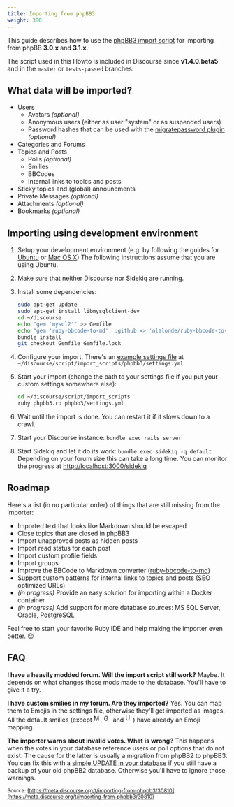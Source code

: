```yaml
---
title: Importing from phpBB3
weight: 380
---
```


This guide describes how to use the [phpBB3 import script][1] for importing from phpBB **3.0.x** and **3.1.x**.

The script used in this Howto is included in Discourse since **v1.4.0.beta5** and in the `master` or `tests-passed` branches.

## What data will be imported?
- Users
  - Avatars *(optional)*
  - Anonymous users (either as user "system" or as suspended users)
  - Password hashes that can be used with the [migratepassword plugin][6] *(optional)*
- Categories and Forums
- Topics and Posts
  - Polls *(optional)*
  - Smilies
  - BBCodes
  - Internal links to topics and posts
- Sticky topics and (global) announcments
- Private Messages *(optional)*
- Attachments *(optional)*
- Bookmarks *(optional)*


## Importing using development environment
1. Setup your development environment (e.g. by following the guides for [Ubuntu][2] or [Mac OS X][3])
   The following instructions assume that you are using Ubuntu.

1. Make sure that neither Discourse nor Sidekiq are running.

1. Install some dependencies:

    ```bash
    sudo apt-get update
    sudo apt-get install libmysqlclient-dev
    cd ~/discourse
    echo "gem 'mysql2'" >> Gemfile
    echo "gem 'ruby-bbcode-to-md', :github => 'nlalonde/ruby-bbcode-to-md'" >> Gemfile
    bundle install
    git checkout Gemfile Gemfile.lock
    ```

1. Configure your import. There's an [example settings file][4] at `~/discourse/script/import_scripts/phpbb3/settings.yml`

1. Start your import (change the path to your settings file if you put your custom settings somewhere else):

    ```bash
    cd ~/discourse/script/import_scripts
    ruby phpbb3.rb phpbb3/settings.yml
    ```

1. Wait until the import is done. You can restart it if it slows down to a crawl.

1. Start your Discourse instance: `bundle exec rails server`

1. Start Sidekiq and let it do its work: `bundle exec sidekiq -q default`
   Depending on your forum size this can take a long time. You can monitor the progress at [http://localhost:3000/sidekiq][5] 


## Roadmap
Here's a list (in no particular order) of things that are still missing from the importer:

- Imported text that looks like Markdown should be escaped
- Close topics that are closed in phpBB3
- Import unapproved posts as hidden posts
- Import read status for each post
- Import custom profile fields
- Import groups
- Improve the BBCode to Markdown converter ([ruby-bbcode-to-md][7])
- Support custom patterns for internal links to topics and posts (SEO optimized URLs)
- *(in progress)* Provide an easy solution for importing within a Docker container
- *(in progress)* Add support for more database sources: MS SQL Server, Oracle, PostgreSQL

Feel free to start your favorite Ruby IDE and help making the importer even better. :wink:   


## FAQ
**I have a heavily modded forum. Will the import script still work?**
  Maybe. It depends on what changes those mods made to the database. You'll have to give it a try.

**I have custom smilies in my forum. Are they imported?**
  Yes. You can map them to Emojis in the settings file, otherwise they'll get imported as images. All the default smilies (except <img src="//discourse-meta.s3-us-west-1.amazonaws.com/original/3X/4/4/442e459c5ced45cb70e8a05e77e07cea6fee4928.gif" width="15" height="17" title="Mr. Green">, <img src="//discourse-meta.s3-us-west-1.amazonaws.com/original/3X/5/a/5ab5dab9a2b10cda0879d36b4794bf6f0f0bb7bc.gif" width="17" height="17" title="Geek"> and <img src="//discourse-meta.s3-us-west-1.amazonaws.com/original/3X/6/0/60aa0bc609d6c1cf1242a151e9c1410e4f9e6e44.gif" width="17" height="18" title="Uber Geek">) have already an Emoji mapping.

**The importer warns about invalid votes. What is wrong?**
  This happens when the votes in your database reference users or poll options that do not exist. The cause for the latter is usually a migration from phpBB2 to phpBB3. You can fix this with a [simple UPDATE in your database][8] if you still have a backup of your old phpBB2 database. Otherwise you'll have to ignore those warnings.


  [1]: https://github.com/discourse/discourse/blob/master/script/import_scripts/phpbb3.rb
  [2]: http://learndiscourse.org/beginners-guide-to-install-discourse-on-ubuntu-for-development
  [3]: http://learndiscourse.org/beginners-guide-to-install-discourse-on-mac-os-x-for-development
  [4]: https://github.com/discourse/discourse/blob/master/script/import_scripts/phpbb3/settings.yml
  [5]: http://localhost:3000/sidekiq
  [6]: https://github.com/discoursehosting/discourse-migratepassword
  [7]: https://github.com/nlalonde/ruby-bbcode-to-md
  [8]: https://gist.github.com/gschlager/c6ba58bdd2fa2839aebd

<small class="documentation-source">Source: [https://meta.discourse.org/t/importing-from-phpbb3/30810](https://meta.discourse.org/t/importing-from-phpbb3/30810)</small>
